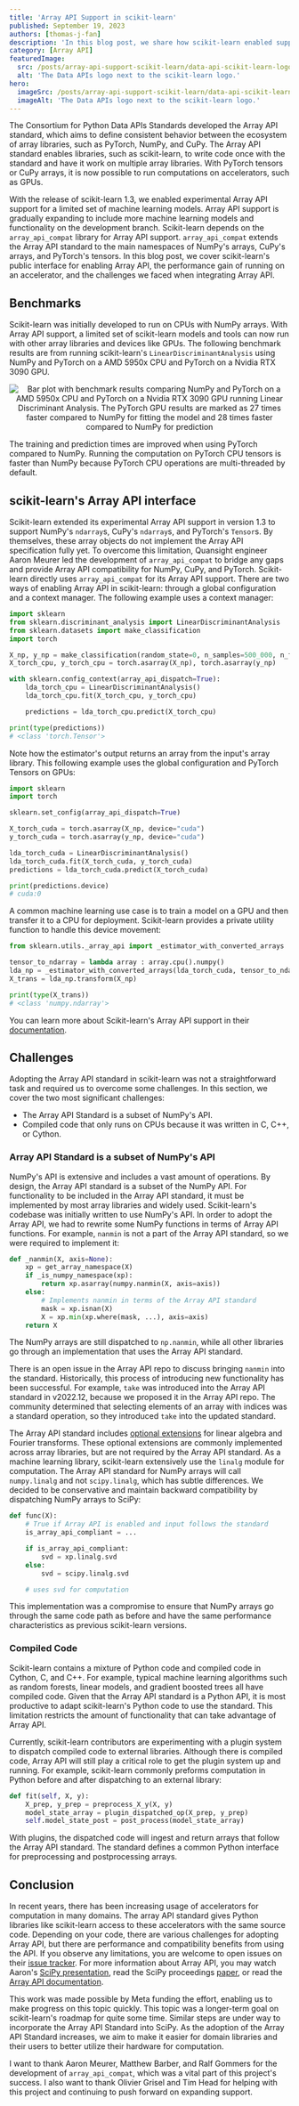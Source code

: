 ```yaml
---
title: 'Array API Support in scikit-learn'
published: September 19, 2023
authors: [thomas-j-fan]
description: 'In this blog post, we share how scikit-learn enabled support for the Array API Standard.'
category: [Array API]
featuredImage:
  src: /posts/array-api-support-scikit-learn/data-api-scikit-learn-logos.png
  alt: 'The Data APIs logo next to the scikit-learn logo.'
hero:
  imageSrc: /posts/array-api-support-scikit-learn/data-api-scikit-learn-logos-hero.png
  imageAlt: 'The Data APIs logo next to the scikit-learn logo.'
---
```


The Consortium for Python Data APIs Standards developed the Array API standard, which aims to define consistent behavior between the ecosystem of array libraries, such as PyTorch, NumPy, and CuPy. The Array API standard enables libraries, such as scikit-learn, to write code once with the standard and have it work on multiple array libraries. With PyTorch tensors or CuPy arrays, it is now possible to run computations on accelerators, such as GPUs.

With the release of scikit-learn 1.3, we enabled experimental Array API support for a limited set of machine learning models. Array API support is gradually expanding to include more machine learning models and functionality on the development branch. Scikit-learn depends on the `array_api_compat` library for Array API support. `array_api_compat` extends the Array API standard to the main namespaces of NumPy's arrays, CuPy's arrays, and PyTorch's tensors. In this blog post, we cover scikit-learn's public interface for enabling Array API, the performance gain of running on an accelerator, and the challenges we faced when integrating Array API.

## Benchmarks

Scikit-learn was initially developed to run on CPUs with NumPy arrays. With Array API support, a limited set of scikit-learn models and tools can now run with other array libraries and devices like GPUs. The following benchmark results are from running scikit-learn's `LinearDiscriminantAnalysis` using NumPy and PyTorch on a AMD 5950x CPU and PyTorch on a Nvidia RTX 3090 GPU.

<p align="center">
    <img
     alt="Bar plot with benchmark results comparing NumPy and PyTorch on a AMD 5950x CPU and PyTorch on a Nvidia RTX 3090 GPU running Linear Discriminant Analysis. The PyTorch GPU results are marked as 27 times faster compared to NumPy for fitting the model and 28 times faster compared to NumPy for prediction"
     src="/posts/array-api-support-scikit-learn/benchmark_results.png"
    />
</p>

The training and prediction times are improved when using PyTorch compared to NumPy. Running the computation on PyTorch CPU tensors is faster than NumPy because PyTorch CPU operations are multi-threaded by default.

## scikit-learn's Array API interface

Scikit-learn extended its experimental Array API support in version 1.3 to support NumPy's `ndarray`s, CuPy's `ndarray`s, and PyTorch's `Tensor`s. By themselves, these array objects do not implement the Array API specification fully yet. To overcome this limitation, Quansight engineer Aaron Meurer led the development of `array_api_compat` to bridge any gaps and provide Array API compatibility for NumPy, CuPy, and PyTorch. Scikit-learn directly uses `array_api_compat` for its Array API support. There are two ways of enabling Array API in scikit-learn: through a global configuration and a context manager. The following example uses a context manager:

```python
import sklearn
from sklearn.discriminant_analysis import LinearDiscriminantAnalysis
from sklearn.datasets import make_classification
import torch

X_np, y_np = make_classification(random_state=0, n_samples=500_000, n_features=300)
X_torch_cpu, y_torch_cpu = torch.asarray(X_np), torch.asarray(y_np)

with sklearn.config_context(array_api_dispatch=True):
    lda_torch_cpu = LinearDiscriminantAnalysis()
    lda_torch_cpu.fit(X_torch_cpu, y_torch_cpu)

    predictions = lda_torch_cpu.predict(X_torch_cpu)

print(type(predictions))
# <class 'torch.Tensor'>
```

Note how the estimator's output returns an array from the input's array library. This following example uses the global configuration and PyTorch Tensors on GPUs:

```python
import sklearn
import torch

sklearn.set_config(array_api_dispatch=True)

X_torch_cuda = torch.asarray(X_np, device="cuda")
y_torch_cuda = torch.asarray(y_np, device="cuda")

lda_torch_cuda = LinearDiscriminantAnalysis()
lda_torch_cuda.fit(X_torch_cuda, y_torch_cuda)
predictions = lda_torch_cuda.predict(X_torch_cuda)

print(predictions.device)
# cuda:0
```

A common machine learning use case is to train a model on a GPU and then transfer it to a CPU for deployment. Scikit-learn provides a private utility function to handle this device movement:

```python
from sklearn.utils._array_api import _estimator_with_converted_arrays

tensor_to_ndarray = lambda array : array.cpu().numpy()
lda_np = _estimator_with_converted_arrays(lda_torch_cuda, tensor_to_ndarray)
X_trans = lda_np.transform(X_np)

print(type(X_trans))
# <class 'numpy.ndarray'>
```

You can learn more about Scikit-learn's Array API support in their [documentation](https://scikit-learn.org/dev/modules/array_api.html).

## Challenges

Adopting the Array API standard in scikit-learn was not a straightforward task and required us to overcome some challenges. In this section, we cover the two most significant challenges:

- The Array API Standard is a subset of NumPy's API.
- Compiled code that only runs on CPUs because it was written in C, C++, or Cython.

### Array API Standard is a subset of NumPy's API

NumPy's API is extensive and includes a vast amount of operations. By design, the Array API standard is a subset of the NumPy API. For functionality to be included in the Array API standard, it must be implemented by most array libraries and widely used. Scikit-learn's codebase was initially written to use NumPy's API. In order to adopt the Array API, we had to rewrite some NumPy functions in terms of Array API functions. For example, `nanmin` is not a part of the Array API standard, so we were required to implement it:

```python
def _nanmin(X, axis=None):
    xp = get_array_namespace(X)
    if _is_numpy_namespace(xp):
        return xp.asarray(numpy.nanmin(X, axis=axis))
    else:
        # Implements nanmin in terms of the Array API standard
        mask = xp.isnan(X)
        X = xp.min(xp.where(mask, ...), axis=axis)
    return X
```

The NumPy arrays are still dispatched to `np.nanmin`, while all other libraries go through an implementation that uses the Array API standard.

There is an open issue in the Array API repo to discuss bringing `nanmin` into the standard. Historically, this process of introducing new functionality has been successful. For example, `take` was introduced into the Array API standard in v2022.12, because we proposed it in the Array API repo. The community determined that selecting elements of an array with indices was a standard operation, so they introduced `take` into the updated standard.

The Array API standard includes [optional extensions](https://data-apis.org/array-api/latest/extensions/index.html) for linear algebra and Fourier transforms. These optional extensions are commonly implemented across array libraries, but are not required by the Array API standard. As a machine learning library, scikit-learn extensively use the `linalg` module for computation. The Array API standard for NumPy arrays will call `numpy.linalg` and not `scipy.linalg`, which has subtle differences. We decided to be conservative and maintain backward compatibility by dispatching NumPy arrays to SciPy:

```python
def func(X):
    # True if Array API is enabled and input follows the standard
    is_array_api_compliant = ...

    if is_array_api_compliant:
        svd = xp.linalg.svd
    else:
        svd = scipy.linalg.svd

	# uses svd for computation
```

This implementation was a compromise to ensure that NumPy arrays go through the same code path as before and have the same performance characteristics as previous scikit-learn versions.

### Compiled Code

Scikit-learn contains a mixture of Python code and compiled code in Cython, C, and C++. For example, typical machine learning algorithms such as random forests, linear models, and gradient boosted trees all have compiled code. Given that the Array API standard is a Python API, it is most productive to adapt scikit-learn's Python code to use the standard. This limitation restricts the amount of functionality that can take advantage of Array API.

Currently, scikit-learn contributors are experimenting with a plugin system to dispatch compiled code to external libraries. Although there is compiled code, Array API will still play a critical role to get the plugin system up and running. For example, scikit-learn commonly preforms computation in Python before and after dispatching to an external library:

```python
def fit(self, X, y):
    X_prep, y_prep = preprocess_X_y(X, y)
    model_state_array = plugin_dispatched_op(X_prep, y_prep)
    self.model_state_post = post_process(model_state_array)
```

With plugins, the dispatched code will ingest and return arrays that follow the Array API standard. The standard defines a common Python interface for preprocessing and postprocessing arrays.

## Conclusion

In recent years, there has been increasing usage of accelerators for computation in many domains. The array API standard gives Python libraries like scikit-learn access to these accelerators with the same source code. Depending on your code, there are various challenges for adopting Array API, but there are performance and compatibility benefits from using the API. If you observe any limitations, you are welcome to open issues on their [issue tracker](https://github.com/data-apis/array-api/issues?q=is%3Aissue+is%3Aopen+sort%3Aupdated-desc). For more information about Array API, you may watch Aaron's [SciPy presentation](https://www.youtube.com/watch?v=16rB-fosAWw), read the SciPy proceedings [paper](https://conference.scipy.org/proceedings/scipy2023/aaron_meurer.html), or read the [Array API documentation](https://data-apis.org/array-api/latest/).

This work was made possible by Meta funding the effort, enabling us to make progress on this topic quickly. This topic was a longer-term goal on scikit-learn's roadmap for quite some time. Similar steps are under way to incorporate the Array API Standard into SciPy. As the adoption of the Array API Standard increases, we aim to make it easier for domain libraries and their users to better utilize their hardware for computation.

I want to thank Aaron Meurer, Matthew Barber, and Ralf Gommers for the development of `array_api_compat`, which was a vital part of this project's success. I also want to thank Olivier Grisel and Tim Head for helping with this project and continuing to push forward on expanding support.
